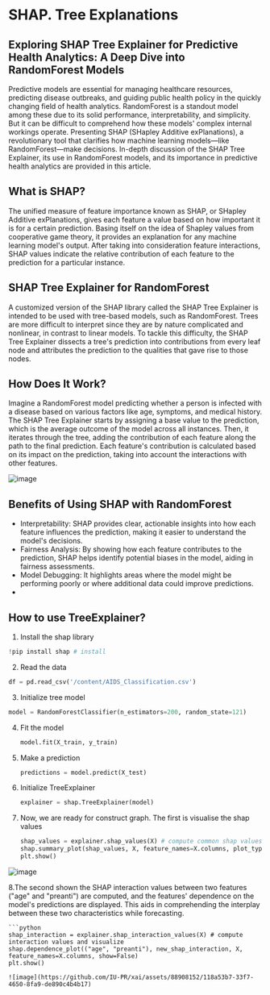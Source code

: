 # SHAP. Tree Explanations

## Exploring SHAP Tree Explainer for Predictive Health Analytics: A Deep Dive into RandomForest Models

Predictive models are essential for managing healthcare resources, predicting disease outbreaks, and guiding public health policy in the quickly changing field of health analytics. 
RandomForest is a standout model among these due to its solid performance, interpretability, and simplicity. But it can be difficult to comprehend how these models' complex internal workings operate. 
Presenting SHAP (SHapley Additive exPlanations), a revolutionary tool that clarifies how machine learning models—like RandomForest—make decisions. 
In-depth discussion of the SHAP Tree Explainer, its use in RandomForest models, and its importance in predictive health analytics are provided in this article.

## What is SHAP?

The unified measure of feature importance known as SHAP, or SHapley Additive exPlanations, gives each feature a value based on how important it is for a certain prediction. Basing itself on the idea of Shapley values from cooperative game theory, it provides an explanation for any machine learning model's output. After taking into consideration feature interactions, SHAP values indicate the relative contribution of each feature to the prediction for a particular instance.

## SHAP Tree Explainer for RandomForest

A customized version of the SHAP library called the SHAP Tree Explainer is intended to be used with tree-based models, such as RandomForest. Trees are more difficult to interpret since they are by nature complicated and nonlinear, in contrast to linear models. To tackle this difficulty, the SHAP Tree Explainer dissects a tree's prediction into contributions from every leaf node and attributes the prediction to the qualities that gave rise to those nodes.

## How Does It Work?

Imagine a RandomForest model predicting whether a person is infected with a disease based on various factors like age, symptoms, and medical history. The SHAP Tree Explainer starts by assigning a base value to the prediction, which is the average outcome of the model across all instances. Then, it iterates through the tree, adding the contribution of each feature along the path to the final prediction. Each feature's contribution is calculated based on its impact on the prediction, taking into account the interactions with other features.

![image](https://github.com/IU-PR/xai/assets/88908152/f30498ec-8ac4-4f66-8bec-a99a5d6ffe41)


## Benefits of Using SHAP with RandomForest

- Interpretability: SHAP provides clear, actionable insights into how each feature influences the prediction, making it easier to understand the model's decisions.
- Fairness Analysis: By showing how each feature contributes to the prediction, SHAP helps identify potential biases in the model, aiding in fairness assessments.
- Model Debugging: It highlights areas where the model might be performing poorly or where additional data could improve predictions.
- 
## How to use TreeExplainer?

1. Install the shap library
```python
!pip install shap # install
```
2.  Read the data
```python
df = pd.read_csv('/content/AIDS_Classification.csv') 
```
3. Initialize tree model
```python
model = RandomForestClassifier(n_estimators=200, random_state=121)
```
4. Fit the model
   ```python
   model.fit(X_train, y_train)
   ```
5. Make a prediction
   ```python
   predictions = model.predict(X_test) 
   ```
6. Initialize TreeExplainer
   ```python
   explainer = shap.TreeExplainer(model)
   ```

7. Now, we are ready for construct graph. The first is visualise the shap values
   ```python
   shap_values = explainer.shap_values(X) # compute common shap values and visualize
   shap.summary_plot(shap_values, X, feature_names=X.columns, plot_type="dot", auto_size_plot=False, show=False)
   plt.show()
   ```
![image](https://github.com/IU-PR/xai/assets/88908152/6a14d69f-c442-41eb-b24a-2dc9f8b58546)


8.The second shown the SHAP interaction values between two features ("age" and "preanti") are computed, and the features' dependence on the model's predictions are displayed. This aids in comprehending the interplay between these two characteristics while forecasting.

    ```python
    shap_interaction = explainer.shap_interaction_values(X) # compute interaction values and visualize
    shap.dependence_plot(("age", "preanti"), new_shap_interaction, X, feature_names=X.columns, show=False)
    plt.show()
   ```
![image](https://github.com/IU-PR/xai/assets/88908152/118a53b7-33f7-4650-8fa9-de890c4b4b17)

